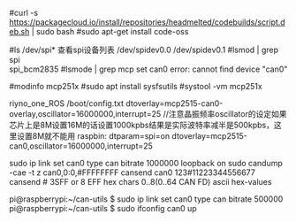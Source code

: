 #curl -s https://packagecloud.io/install/repositories/headmelted/codebuilds/script.deb.sh | sudo bash
#sudo apt-get install code-oss

#ls /dev/spi*               查看spi设备列表
/dev/spidev0.0 /dev/spidev0.1
#lsmod | grep spi  
spi_bcm2835
#lsmode | grep mcp
set can0 error: cannot find device "can0"

#modinfo mcp251x
#sudo apt install sysfsutils
#systool -vm mcp251x

riyno_one_ROS
/boot/config.txt
dtoverlay=mcp2515-can0-overlay,oscillator=16000000,interrupt=25
//注意晶振频率oscillator的设定如果芯片上是8M设置16M的话设置1000kpbs结果是实际波特率减半是500kpbs，这里设置8M就不能用
raspbin:
dtparam=spi=on
dtoverlay=mcp2515-can0,oscillator=16000000,interrupt=25

sudo ip link set can0 type can bitrate 1000000 loopback on
sudo candump -cae -t z can0,0:0,#FFFFFFFF
cansend can0 123#11223344556677
cansend <channel> <canid>#<data> 
<canid> 3SFF or 8 EFF hex chars
<data> 0..8(0..64 CAN FD) ascii hex-values

pi@raspberrypi:~/can-utils $ sudo ip link set can0 type can bitrate 500000
pi@raspberrypi:~/can-utils $ sudo ifconfig can0 up
